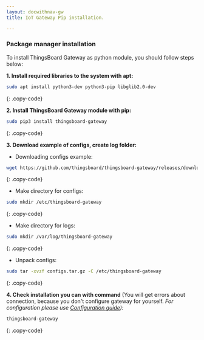 ```yaml
---
layout: docwithnav-gw
title: IoT Gateway Pip installation.

---
```


### Package manager installation

To install ThingsBoard Gateway as python module, you should follow steps below:  

**1. Install required libraries to the system with apt:**  

```bash
sudo apt install python3-dev python3-pip libglib2.0-dev 
```
{: .copy-code}

**2. Install ThingsBoard Gateway module with pip:**  

```bash
sudo pip3 install thingsboard-gateway
```
{: .copy-code}

**3. Download example of configs, create log folder:**  

 - Downloading configs example:  

```bash
wget https://github.com/thingsboard/thingsboard-gateway/releases/download/2.0/configs.tar.gz
```
{: .copy-code}

 - Make directory for configs:  
```bash
sudo mkdir /etc/thingsboard-gateway
```
{: .copy-code}

 - Make directory for logs:  
```bash
sudo mkdir /var/log/thingsboard-gateway
```
{: .copy-code}

 - Unpack configs:
```bash
sudo tar -xvzf configs.tar.gz -C /etc/thingsboard-gateway
```
{: .copy-code}


**4. Check installation you can with command** (You will get errors about connection, because you don't configure gateway for yourself. *For configuration please use [Configuration guide](/docs/iot-gateway/configuration/)):*

```bash
thingsboard-gateway
```
{: .copy-code}
